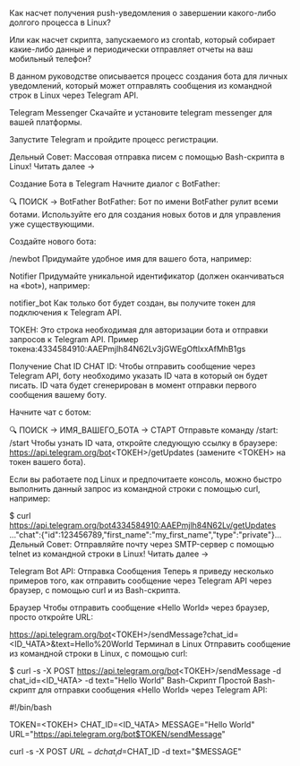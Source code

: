 Как насчет получения push-уведомления о завершении какого-либо долгого процесса в Linux?

Или как насчет скрипта, запускаемого из crontab, который собирает какие-либо данные и периодически отправляет отчеты на ваш мобильный телефон?

В данном руководстве описывается процесс создания бота для личных уведомлений, который может отправлять сообщения из командной строк в Linux через Telegram API.

Telegram Messenger
Скачайте и установите telegram messenger для вашей платформы.

Запустите Telegram и пройдите процесс регистрации.

Дельный Совет: Массовая отправка писем с помощью Bash-скрипта в Linux! Читать далее →

Создание Бота в Telegram
Начните диалог с BotFather:

🔍 ПОИСК -> BotFather
BotFather: Бот по имени BotFather рулит всеми ботами. Используйте его для создания новых ботов и для управления уже существующими.

Создайте нового бота:

/newbot
Придумайте удобное имя для вашего бота, например:

Notifier
Придумайте уникальной идентификатор (должен оканчиваться на «bot»), например:

notifier_bot
Как только бот будет создан, вы получите токен для подключения к Telegram API.

ТОКЕН: Это строка необходимая для авторизации бота и отправки запросов к Telegram API. Пример токена:4334584910:AAEPmjlh84N62Lv3jGWEgOftlxxAfMhB1gs

Получение Chat ID
CHAT ID: Чтобы отправить сообщение через Telegram API, боту необходимо указать ID чата в который он будет писать. ID чата будет сгенерирован в момент отправки первого сообщения вашему боту.

Начните чат с ботом:

🔍 ПОИСК -> ИМЯ_ВАШЕГО_БОТА -> СТАРТ
Отправьте команду /start:
/start
Чтобы узнать ID чата, откройте следующую ссылку в браузере: https://api.telegram.org/bot<ТОКЕН>/getUpdates (замените <ТОКЕН> на токен вашего бота).

Если вы работаете под Linux и предпочитаете консоль, можно быстро выполнить данный запрос из командной строки с помощью curl, например:

$ curl https://api.telegram.org/bot4334584910:AAEPmjlh84N62Lv/getUpdates
..."chat":{"id":123456789,"first_name":"my_first_name","type":"private"}...
Дельный Совет: Отправляйте почту через SMTP-сервер с помощью telnet из командной строки в Linux! Читать далее →

Telegram Bot API: Отправка Сообщения
Теперь я приведу несколько примеров того, как отправить сообщение через Telegram API через браузер, с помощью curl и из Bash-скрипта.

Браузер
Чтобы отправить сообщение «Hello World» через браузер, просто откройте URL:

https://api.telegram.org/bot<ТОКЕН>/sendMessage?chat_id=<ID_ЧАТА>&text=Hello%20World
Терминал в Linux
Отправить сообщение из командной строки в Linux, с помощью curl:

$ curl -s -X POST https://api.telegram.org/bot<ТОКЕН>/sendMessage -d chat_id=<ID_ЧАТА> -d text="Hello World"
Bash-Скрипт
Простой Bash-скрипт для отправки сообщения «Hello World» через Telegram API:

#!/bin/bash

TOKEN=<ТОКЕН>
CHAT_ID=<ID_ЧАТА>
MESSAGE="Hello World"
URL="https://api.telegram.org/bot$TOKEN/sendMessage"

curl -s -X POST $URL -d chat_id=$CHAT_ID -d text="$MESSAGE"
